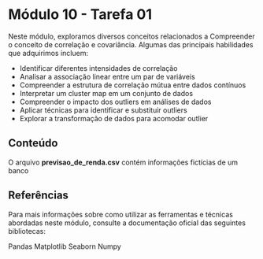 # Módulo 10 - Tarefa 01
Neste módulo, exploramos diversos conceitos relacionados a Compreender o conceito de correlação e covariância. Algumas das principais habilidades que adquirimos incluem:

- Identificar diferentes intensidades de correlação
- Analisar a associação linear entre um par de variáveis
- Compreender a estrutura de correlação mútua entre dados contínuos
- Interpretar um cluster map em um conjunto de dados
- Compreender o impacto dos outliers em análises de dados
- Aplicar técnicas para identificar e substituir outliers
- Explorar a transformação de dados para acomodar outlier

## Conteúdo
O arquivo **previsao_de_renda.csv** contém informações fictícias de um banco

## Referências
Para mais informações sobre como utilizar as ferramentas e técnicas abordadas neste módulo, consulte a documentação oficial das seguintes bibliotecas:

Pandas 
Matplotlib 
Seaborn 
Numpy

